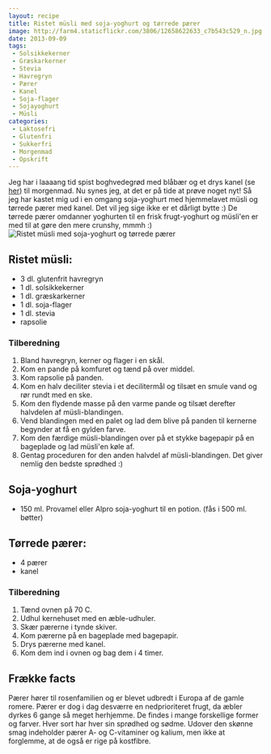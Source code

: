 ```yaml
---
layout: recipe
title: Ristet müsli med soja-yoghurt og tørrede pærer
image: http://farm4.staticflickr.com/3806/12658622633_c7b543c529_n.jpg
date: 2013-09-09
tags:
 - Solsikkekerner
 - Græskarkerner
 - Stevia
 - Havregryn
 - Pærer
 - Kanel
 - Soja-flager
 - Sojayoghurt 
 - Müsli
categories:
 - Laktosefri
 - Glutenfri
 - Sukkerfri
 - Morgenmad
 - Opskrift
---
```


Jeg har i laaaang tid spist boghvedegrød med blåbær og et drys kanel (se 
[her](/2013/05/boghvedegroed-med-kanel-og-blaabaer/))
til morgenmad. Nu synes jeg, at det er på tide at prøve noget nyt! Så jeg har
kastet mig ud i en omgang soja-yoghurt med hjemmelavet müsli og tørrede pærer
med kanel. Det vil jeg sige ikke er et dårligt bytte :) De tørrede pærer
omdanner yoghurten til en frisk frugt-yoghurt og müsli'en er med til at gøre den
mere crunshy, mmmh :)
 
![Ristet müsli med soja-yoghurt og tørrede pærer](http://farm4.staticflickr.com/3806/12658622633_c7b543c529.jpg)

## Ristet müsli:
- 3 dl. glutenfrit havregryn
- 1 dl. solsikkekerner
- 1 dl. græskarkerner
- 1 dl. soja-flager
- 1 dl. stevia
- rapsolie

### Tilberedning

1. Bland havregryn, kerner og flager i en skål.
2. Kom en pande på komfuret og tænd på over middel.
3. Kom rapsolie på panden.
4. Kom en halv deciliter stevia i et decilitermål og tilsæt en smule vand og rør
   rundt med en ske.
5. Kom den flydende masse på den varme pande og tilsæt derefter halvdelen af
   müsli-blandingen.
6. Vend blandingen med en palet og lad dem blive på panden til kernerne begynder
   at få en gylden farve.
7. Kom den færdige müsli-blandingen over på et stykke bagepapir på en bageplade
   og lad müsli'en køle af. 
8. Gentag proceduren for den anden halvdel af müsli-blandingen. Det giver nemlig
   den bedste sprødhed :)

## Soja-yoghurt
 - 150 ml. Provamel eller Alpro soja-yoghurt til en potion. (fås i 500 ml. bøtter)

## Tørrede pærer:
- 4 pærer
- kanel

### Tilberedning
1. Tænd ovnen på 70 C.
2. Udhul kernehuset med en æble-udhuler.
3. Skær pærerne i tynde skiver.
4. Kom pærerne på en bageplade med bagepapir.
5. Drys pærerne med kanel.
6. Kom dem ind i ovnen og bag dem i 4 timer.

## Frække facts
Pærer hører til rosenfamilien og er blevet udbredt i Europa af de gamle romere.
Pærer er dog i dag desværre en nedprioriteret frugt, da æbler dyrkes 6 gange så
meget herhjemme.
De findes i mange forskellige former og farver. Hver sort har hver sin sprødhed
og sødme. Udover den skønne smag indeholder pærer A- og C-vitaminer og kalium,
men ikke at forglemme, at de også er rige på kostfibre.
